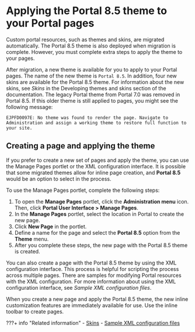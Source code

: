# Applying the Portal 8.5 theme to your Portal pages

Custom portal resources, such as themes and skins, are migrated automatically. The Portal 8.5 theme is also deployed when migration is complete. However, you must complete extra steps to apply the theme to your pages.

After migration, a new theme is available for you to apply to your Portal pages. The name of the new theme is `Portal 8.5`. In addition, four new skins are available for the Portal 8.5 theme. For information about the new skins, see *Skins* in the Developing themes and skins section of the documentation. The legacy Portal theme from Portal 7.0 was removed in Portal 8.5. If this older theme is still applied to pages, you might see the following message:

```
EJPFD0097E: No theme was found to render the page. Navigate to Administration and assign a working theme to restore full function to your site.
```

## Creating a page and applying the theme

If you prefer to create a new set of pages and apply the theme, you can use the Manage Pages portlet or the XML configuration interface. It is possible that some migrated themes allow for inline page creation, and **Portal 8.5** would be an option to select in the process.

To use the Manage Pages portlet, complete the following steps:

1.  To open the **Manage Pages** portlet, click the **Administration menu** icon. Then, click **Portal User Interface > Manage Pages**.
2.  In the **Manage Pages** portlet, select the location in Portal to create the new page.
3.  Click **New Page** in the portlet.
4.  Define a name for the page and select the **Portal 8.5** option from the **Theme** menu.
5.  After you complete these steps, the new page with the Portal 8.5 theme is created.

You can also create a page with the Portal 8.5 theme by using the XML configuration interface. This process is helpful for scripting the process across multiple pages. There are samples for modifying Portal resources with the XML configuration. For more information about using the XML configuration interface, see *Sample XML configuration files*.

When you create a new page and apply the Portal 8.5 theme, the new inline customization features are immediately available for use. Use the inline toolbar to create pages.


???+ info "Related information" 
    -   [Skins](../../../../../../build_sites/themes_skins/customizing_theme/skins/index.md)
    -   [Sample XML configuration files](../../../../../../deploy_dx/manage/portal_admin_tools/xml_config_interface/xml_config_ref/admxmsmp.md)

